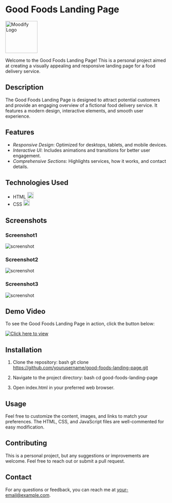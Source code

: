 # Good Foods Landing Page

<img src="https://upload.wikimedia.org/wikipedia/en/thumb/9/9a/Good_Food.svg/1200px-Good_Food.svg.png" alt="Moodify Logo" width="100">

Welcome to the Good Foods Landing Page! This is a personal project aimed at creating a visually appealing and responsive landing page for a food delivery service.



## Description

The Good Foods Landing Page is designed to attract potential customers and provide an engaging overview of a fictional food delivery service. It features a modern design, interactive elements, and smooth user experience.

## Features

- *Responsive Design*: Optimized for desktops, tablets, and mobile devices.
- *Interactive UI*: Includes animations and transitions for better user engagement.
- *Comprehensive Sections*: Highlights services, how it works, and contact details.

## Technologies Used

- HTML <img src="https://i.ibb.co/QNrygQJ/logo-2582748-1280.png" alt="HTML Logo" width="20">
- CSS <img src="https://i.ibb.co/XV2gDMr/logo-2582747-1280.png" alt="CSS Logo" width="20">

## Screenshots

### Screenshot1
![screenshot](https://i.ibb.co/P133JGD/Screenshot-2024-07-29-102248.png)

### Screenshot2
![screenshot](https://i.ibb.co/wR0SLj5/Screenshot-2024-07-29-102330.png)

### Screenshot3
![screenshot](https://i.ibb.co/QJd1BN3/Screenshot-2024-07-29-102358.png)


## Demo Video

To see the Good Foods Landing Page in action, click the button below:

[![Click here to view](path-to-your-demo-thumbnail)](path-to-your-demo-video-url)

## Installation

1. Clone the repository:
   bash
   git clone https://github.com/yourusername/good-foods-landing-page.git
   
2. Navigate to the project directory:
   bash
   cd good-foods-landing-page

3. Open index.html in your preferred web browser.

## Usage
Feel free to customize the content, images, and links to match your preferences. The HTML, CSS, and JavaScript files are well-commented for easy modification.

## Contributing
This is a personal project, but any suggestions or improvements are welcome. Feel free to reach out or submit a pull request.

## Contact
For any questions or feedback, you can reach me at your-email@example.com.

